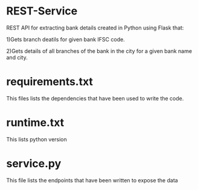 # REST-Service
REST API for extracting bank details created in Python using Flask that:

1)Gets branch deatils for given bank IFSC code.

2)Gets details of all branches of the bank in the city for a given bank name and city.



# requirements.txt
This files lists the dependencies that have been used to write the code.

# runtime.txt
This lists python version

# service.py
This file lists the endpoints that have been written to expose the data
